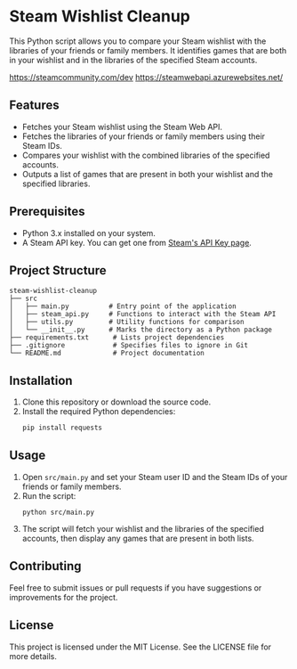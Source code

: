 # Steam Wishlist Cleanup

This Python script allows you to compare your Steam wishlist with the libraries of your friends or family members. It identifies games that are both in your wishlist and in the libraries of the specified Steam accounts.

https://steamcommunity.com/dev
https://steamwebapi.azurewebsites.net/

## Features
- Fetches your Steam wishlist using the Steam Web API.
- Fetches the libraries of your friends or family members using their Steam IDs.
- Compares your wishlist with the combined libraries of the specified accounts.
- Outputs a list of games that are present in both your wishlist and the specified libraries.

## Prerequisites
- Python 3.x installed on your system.
- A Steam API key. You can get one from [Steam's API Key page](https://steamcommunity.com/dev/apikey).

## Project Structure

```
steam-wishlist-cleanup
├── src
│   ├── main.py          # Entry point of the application
│   ├── steam_api.py     # Functions to interact with the Steam API
│   ├── utils.py         # Utility functions for comparison
│   └── __init__.py      # Marks the directory as a Python package
├── requirements.txt      # Lists project dependencies
├── .gitignore            # Specifies files to ignore in Git
└── README.md             # Project documentation
```

## Installation
1. Clone this repository or download the source code.
2. Install the required Python dependencies:
   ```bash
   pip install requests
   ```

## Usage

1. Open `src/main.py` and set your Steam user ID and the Steam IDs of your friends or family members.
2. Run the script:
   ```
   python src/main.py
   ```
3. The script will fetch your wishlist and the libraries of the specified accounts, then display any games that are present in both lists.

## Contributing

Feel free to submit issues or pull requests if you have suggestions or improvements for the project.

## License

This project is licensed under the MIT License. See the LICENSE file for more details.